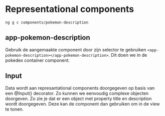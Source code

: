 # Representational components

`ng g c components/pokemon-description`

## app-pokemon-description
Gebruik de aangemaakte component door zijn selector te gebruiken `<app-pokemon-description></app-pokemon-description>`. Dit doen we in de pokedex container component.

## Input 
Data wordt aan represantational components doorgegeven op basis van een @Input() decorator. Zo kunnen we eenvoudig complexe objecten doorgeven. Zo zie je dat er een object met property title en description wordt doorgegeven. Deze kan de component dan gebruiken om in de view te tonen.